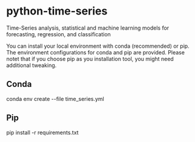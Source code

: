 # python-time-series
Time-Series analysis, statistical and machine learning models for forecasting, regression, and classification

You can install your local environment with conda (recommended) or pip. The environment configurations for conda and pip are provided. Please notet that if you choose pip as you installation tool, you might need additional tweaking.

## Conda
conda env create --file time_series.yml


## Pip
pip install -r requirements.txt

